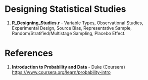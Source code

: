 # Designing Statistical Studies
1.  **R_Designing_Studies.r** - Variable Types, Observational Studies, Experimental Design, Source Bias, Representative Sample, Random/Stratified/Multistage Sampling, Placebo Effect.  

# References
1.  **Introduction to Probability and Data** - Duke (Coursera)   
    https://www.coursera.org/learn/probability-intro
